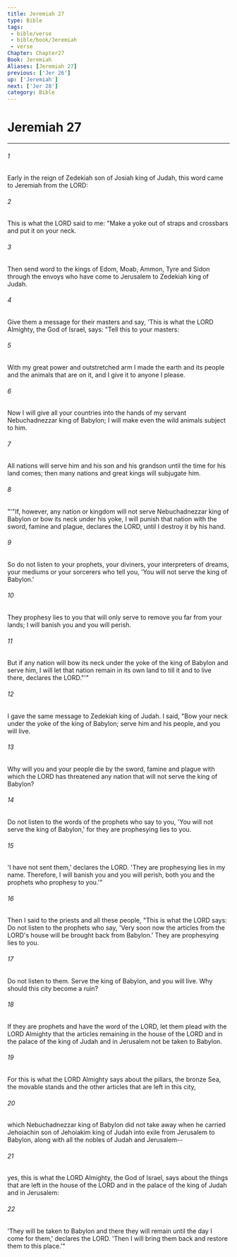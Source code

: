 ```yaml
---
title: Jeremiah 27
type: Bible
tags:
 - bible/verse
 - bible/book/Jeremiah
 - verse
Chapter: Chapter27
Book: Jeremiah
Aliases: [Jeremiah 27]
previous: ['Jer 26']
up: ['Jeremiah']
next: ['Jer 28']
category: Bible
---
```

# Jeremiah 27

***


###### 1 
Early in the reign of Zedekiah son of Josiah king of Judah, this word came to Jeremiah from the LORD: 

###### 2 
This is what the LORD said to me: "Make a yoke out of straps and crossbars and put it on your neck. 

###### 3 
Then send word to the kings of Edom, Moab, Ammon, Tyre and Sidon through the envoys who have come to Jerusalem to Zedekiah king of Judah. 

###### 4 
Give them a message for their masters and say, 'This is what the LORD Almighty, the God of Israel, says: "Tell this to your masters: 

###### 5 
With my great power and outstretched arm I made the earth and its people and the animals that are on it, and I give it to anyone I please. 

###### 6 
Now I will give all your countries into the hands of my servant Nebuchadnezzar king of Babylon; I will make even the wild animals subject to him. 

###### 7 
All nations will serve him and his son and his grandson until the time for his land comes; then many nations and great kings will subjugate him. 

###### 8 
"'"If, however, any nation or kingdom will not serve Nebuchadnezzar king of Babylon or bow its neck under his yoke, I will punish that nation with the sword, famine and plague, declares the LORD, until I destroy it by his hand. 

###### 9 
So do not listen to your prophets, your diviners, your interpreters of dreams, your mediums or your sorcerers who tell you, 'You will not serve the king of Babylon.' 

###### 10 
They prophesy lies to you that will only serve to remove you far from your lands; I will banish you and you will perish. 

###### 11 
But if any nation will bow its neck under the yoke of the king of Babylon and serve him, I will let that nation remain in its own land to till it and to live there, declares the LORD."'" 

###### 12 
I gave the same message to Zedekiah king of Judah. I said, "Bow your neck under the yoke of the king of Babylon; serve him and his people, and you will live. 

###### 13 
Why will you and your people die by the sword, famine and plague with which the LORD has threatened any nation that will not serve the king of Babylon? 

###### 14 
Do not listen to the words of the prophets who say to you, 'You will not serve the king of Babylon,' for they are prophesying lies to you. 

###### 15 
'I have not sent them,' declares the LORD. 'They are prophesying lies in my name. Therefore, I will banish you and you will perish, both you and the prophets who prophesy to you.'" 

###### 16 
Then I said to the priests and all these people, "This is what the LORD says: Do not listen to the prophets who say, 'Very soon now the articles from the LORD's house will be brought back from Babylon.' They are prophesying lies to you. 

###### 17 
Do not listen to them. Serve the king of Babylon, and you will live. Why should this city become a ruin? 

###### 18 
If they are prophets and have the word of the LORD, let them plead with the LORD Almighty that the articles remaining in the house of the LORD and in the palace of the king of Judah and in Jerusalem not be taken to Babylon. 

###### 19 
For this is what the LORD Almighty says about the pillars, the bronze Sea, the movable stands and the other articles that are left in this city, 

###### 20 
which Nebuchadnezzar king of Babylon did not take away when he carried Jehoiachin son of Jehoiakim king of Judah into exile from Jerusalem to Babylon, along with all the nobles of Judah and Jerusalem-- 

###### 21 
yes, this is what the LORD Almighty, the God of Israel, says about the things that are left in the house of the LORD and in the palace of the king of Judah and in Jerusalem: 

###### 22 
'They will be taken to Babylon and there they will remain until the day I come for them,' declares the LORD. 'Then I will bring them back and restore them to this place.'" 
